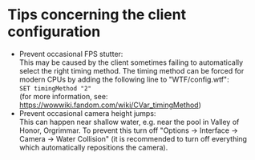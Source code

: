 # Tips concerning the client configuration

- Prevent occasional FPS stutter:<br>
  This may be caused by the client sometimes failing to automatically select the right timing method. The timing method can be forced for modern CPUs by adding the following line to "WTF/config.wtf":<br>
  `SET timingMethod "2"`<br>
  (for more information, see: https://wowwiki.fandom.com/wiki/CVar_timingMethod)
- Prevent occasional camera height jumps:<br>
  This can happen near shallow water, e.g. near the pool in Valley of Honor, Orgrimmar. To prevent this turn off "Options -> Interface -> Camera -> Water Collision" (it is recommended to turn off everything which automatically repositions the camera).
